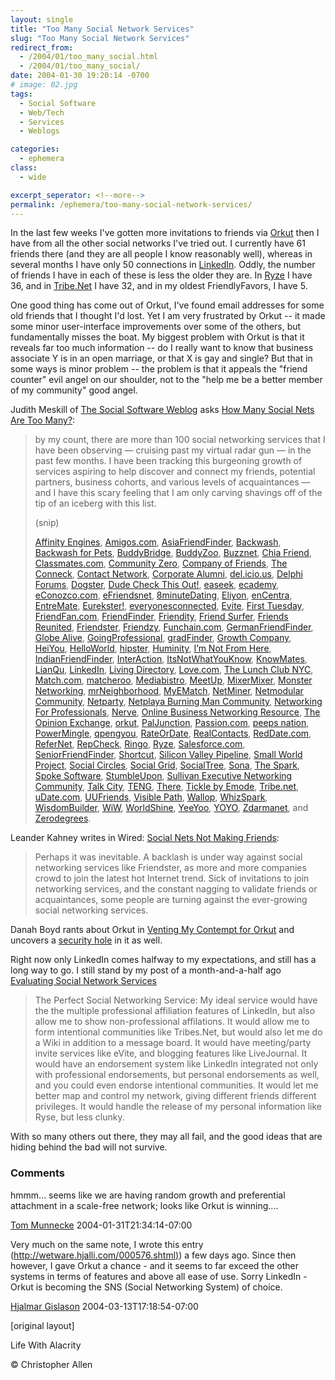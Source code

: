 ```yaml
---
layout: single
title: "Too Many Social Network Services"
slug: "Too Many Social Network Services"
redirect_from:
  - /2004/01/too_many_social.html
  - /2004/01/too_many_social/
date: 2004-01-30 19:20:14 -0700
# image: 02.jpg
tags: 
  - Social Software
  - Web/Tech
  - Services
  - Weblogs

categories:
  - ephemera
class:
  - wide

excerpt_seperator: <!--more-->
permalink: /ephemera/too-many-social-network-services/
---
```


In the last few weeks I've gotten more invitations to friends via [Orkut](http://www.orkut.com/Profile.aspx?uid=2789681602836776519) then I have from all the other social networks I've tried out. I currently have 61 friends there (and they are all people I know reasonably well), whereas in several months I have only 50 connections in [LinkedIn](http://www.linkedin.com/profile?viewProfile=&key=62844). Oddly, the number of friends I have in each of these is less the older they are. In [Ryze](http://www.ryze.com/go/ChristopherA) I have 36, and in [Tribe.Net](http://cluster.tribe.net/tribe/servlet/template/pub,pcard,PeopleCard.vm?personid=ce34093a-3c72-4954-b52f-3d6bc51884af) I have 32, and in my oldest FriendlyFavors, I have 5.

One good thing has come out of Orkut, I've found email addresses for some old friends that I thought I'd lost. Yet I am very frustrated by Orkut -- it made some minor user-interface improvements over some of the others, but fundamentally misses the boat. My biggest problem with Orkut is that it reveals far too much information -- do I really want to know that business associate Y is in an open marriage, or that X is gay and single? But that in some ways is minor problem -- the problem is that it appeals the "friend counter" evil angel on our shoulder, not to the "help me be a better member of my community" good angel.

Judith Meskill of [The Social Software Weblog](http://socialsoftware.weblogsinc.com/) asks [How Many Social Nets Are Too Many?](http://socialsoftware.weblogsinc.com/entry/6832739961761474/):  

> by my count, there are more than 100 social networking services that I have been observing — cruising past my virtual radar gun — in the past few months. I have been tracking this burgeoning growth of services aspiring to help discover and connect my friends, potential partners, business cohorts, and various levels of acquaintances — and I have this scary feeling that I am only carving shavings off of the tip of an iceberg with this list.
> 
> (snip)
> 
> [Affinity Engines](http://www.affinityengines.com/ "Affinity Engines"), [Amigos.com](http://amigos.com/ "Amigos.com"), [AsiaFriendFinder](http://www.asiafriendfinder.com/ "AsiaFriendFinder"), [Backwash](http://www.backwash.com/magazine.php "Backwash"), [Backwash for Pets](http://backwashpets.com/magazine.php "Backwash for Pets"), [BuddyBridge](http://www.buddybridge.com/ "BuddyBridge"), [BuddyZoo](http://buddyzoo.com/ "BuddyZoo"), [Buzznet](http://buzznet.com/ "Buzznet"), [Chia Friend](http://www.chiafriend.com/ "Chia Friend"), [Classmates.com](http://www.classmates.com/ "Classmates.com"), [Community Zero](http://www.communityzero.com/ "Community Zero"), [Company of Friends](http://www.fastcompany.com/cof/ "Company of Friends"), [The Conneck](http://www.theconneck.com/ "The Conneck"), [Contact Network](http://www.contactnetworkcorp.com/ "Contact Network"), [Corporate Alumni](http://www.corporatealumni.com/ "Corporate Alumni"), [del.icio.us](http://del.icio.us/doc/about "del.icio.us"), [Delphi Forums](http://www.delphiforums.com/ "Delphi Forums"), [Dogster](http://www.dogster.com/ "Dogster"), [Dude Check This Out!](http://www.dudecheckthisout.com/ "Dude Check This Out"), [easeek](http://www.easeek.com/ "easeek"), [ecademy](http://www.ecademy.com/ "ecademy"), [eConozco.com](https://www.econozco.com/ "eConozco.com"), [eFriendsnet](http://www.efriendsnet.com/ "eFriendsnet"), [8minuteDating](http://www.8minutedating.com/ "8minuteDating"), [Eliyon](http://www.eliyon.com/ "Eliyon"), [enCentra](http://www.encentra.com/ "enCentra"), [EntreMate](http://www.entremate.com/ "EntreMate"), [Eurekster!](http://eurekster.com/ "Eurekster!"), [everyonesconnected](http://www.everyonesconnected.com/ "everyonesconnected"), [Evite](http://www.evite.com/ "Evite"), [First Tuesday](http://firsttuesday.com/ "First Tuesday"), [FriendFan.com](http://www.friendfan.com/ "FriendFan.com"), [FriendFinder](http://friendfinderinc.com/corporate/ "FriendFinder"), [Friendity](http://friendity.de/index.jsp "Friendity"), [Friend Surfer](http://www.friendsurfer.com/ "Friend Surfer"), [Friends Reunited](http://www.friendsreunited.com/ "Friends Reunited"), [Friendster](http://www.friendster.com/index.jsp "Friendster"), [Friendzy](http://www.friendzy.com/ "Friendzy"), [Funchain.com](http://www.funchain.com/ "Funchain.com"), [GermanFriendFinder](http://www.germanfriendfinder.com/ "GermanFriendFinder"), [Globe Alive](http://www.globealive.com/ "Globe Alive"), [GoingProfessional](http://www.goingprofessional.com/ "GoingProfessional"), [gradFinder](http://www.gradfinder.com/ "gradFinder"), [Growth Company](http://www.growingco.com/ "Growth Company"), [HeiYou](http://www.heiyou.com/ "HeiYou"), [HelloWorld](http://www.helloworld.com/ "HelloWorld"), [hipster](http://www.hipstir.com/ "hipster"), [Huminity](http://www.huminity.com/ "Huminity"), [I’m Not From Here](http://www.imnotfromhere.com/ "I'm Not From Here"), [IndianFriendFinder](http://www.indianfriendfinder.com/ "IndianFriendFinder"), [InterAction](http://www.interfacesoftware.com/products/interaction/ia_summary.cfm "InterAction"), [ItsNotWhatYouKnow](http://www.itsnotwhatyouknow.com/ "ItsNotWhatYouKnow"), [KnowMates](http://www.knowmates.com/ "KnowMates"), [LianQu](http://lianqu.com.cn/ "LianQu"), [LinkedIn](https://www.linkedin.com/ "LinkedIn"), [Living Directory](http://www.livingdirectory.org/ "Living Directory"), [Love.com](http://love.com/ "Love.com"), [The Lunch Club NYC](http://www.thelunchclub.net/ "The Lunch Club NYC"), [Match.com](http://match.com/ "Match.com"), [matcheroo](http://www.matcheroo.com/ "matcheroo"), [Mediabistro](http://mediabistro.com/ "Mediabistro"), [MeetUp](http://www.meetup.com/ "MeetUp"), [MixerMixer](http://www.mixermixer.com/ "MixerMixer"), [Monster Networking](http://network.monster.com/NewEntry.aspx?mode=one "Monster Networking"), [mrNeighborhood](http://www.mrneighborhood.com/ "mrNeighborhood"), [MyEMatch](http://www.myematch.com/ "MyEMatch"), [NetMiner](http://www.netminer.com/ "NetMiner"), [Netmodular Community](http://www.netmodular.com/ "Netmodular Community"), [Netparty](http://www.netparty.com/ "Netparty"), [Netplaya Burning Man Community](http://www.netplaya.com/ "Netplaya Burning Man Community"), [Networking For Professionals](http://www.networkingforprofessionals.com/ "Networking For Professionals"), [Nerve](http://www.nerve.com/ "Nerve"), [Online Business Networking Resource](http://www.onlinebusinessnetworking.com/ "Online Business Networking Resource"), [The Opinion Exchange](https://www.opinion-exchange.com/ "The Opinion Exchange"), [orkut](http://www.orkut.com/ "orkut"), [PalJunction](http://www.paljunction.com/ "PalJunction"), [Passion.com](http://passion.com/ "Passion.com"), [peeps nation](http://www.peepsnation.com/ "peeps nation"), [PowerMingle](http://www.powermingle.com/home.asp "PowerMingle"), [qpengyou](http://www.qpengyou.com/ "qpengyou"), [RateOrDate](http://www.rateordate.com/ "RateOrDate"), [RealContacts](http://www.realcontacts.com/ "RealContacts"), [RedDate.com](http://www.reddate.com/ "RedDate.com"), [ReferNet](http://www.refernet.net/ "ReferNet"), [RepCheck](http://www.repcheck.com/ "RepCheck"), [Ringo](http://www.ringo.com/ "Ringo"), [Ryze](http://www.ryze.com/ "Ryze"), [Salesforce.com](http://www.salesforce.com/us/index.jsp "Salesforce.com"), [SeniorFriendFinder](http://www.seniorfriendfinder.com/ "SeniorFriendFinder"), [Shortcut](http://www.shortcut.nu/ "Shortcut"), [Silicon Valley Pipeline](http://www.siliconvalleypipeline.com/ "Silicon Valley Pipeline"), [Small World Project](http://smallworld.columbia.edu/ "Small World Project"), [Social Circles](http://www.socialcircles.com/ "Social Circles"), [Social Grid](http://www.socialgrid.com/ "Social Grid"), [SocialTree](http://socialtree.com/ "SocialTree"), [Sona](http://www.sona.com/ "Sona"), [The Spark](http://www.thespark.com/ "The Spark"), [Spoke Software](http://www.spoke.com/ "Spoke Software"), [StumbleUpon](http://www.stumbleupon.com/ "StumbleUpon"), [Sullivan Executive Networking Community](http://www.sullivanexecutive.com/community.html "Sullivan Executive Networking Community"), [Talk City](http://www.talkcity.com/ "Talk City"), [TENG](http://teng.scottopia.com/ "TENG"), [There](http://www.there.com/ "There"), [Tickle by Emode](http://www.emode.com/ "Tickle by Emode"), [Tribe.net](http://cluster.tribe.net/tribe/servlet/ "Tribe.net"), [uDate.com](http://www.udate.com/ "uDate.com"), [UUFriends](http://www.uufriends.com/ "UUFriends"), [Visible Path](http://www.visiblepath.com/ "visiblepath"), [Wallop](http://mywallop.com/ "Wallop"), [WhizSpark](http://www.whizspark.com/ "WhizSpark"), [WisdomBuilder](http://www.wisdombuilder.com/ "WisdomBuilder"), [WiW](http://www.wiw.hu/hu/index.php "WiW"), [WorldShine](http://www.worldshine.com/ "WorldShine (the rebirth of sixdegrees.com)"), [YeeYoo](http://www.yeeyoo.com/ "YeeYoo"), [YOYO](http://www.yoyonet.cn/ "YOYO"), [Zdarmanet](http://www.zdarmanet.net/ "Zdarmanet"), and [Zerodegrees](http://www.zerodegrees.com/ "Zerodegrees").

Leander Kahney writes in Wired: [Social Nets Not Making Friends](http://www.wired.com/news/culture/0,1284,62070,00.html?tw=wn_tophead_3 "Wired News: Social Nets Not Making Friends"):  

> Perhaps it was inevitable. A backlash is under way against social networking services like Friendster, as more and more companies crowd to join the latest hot Internet trend. Sick of invitations to join networking services, and the constant nagging to validate friends or acquaintances, some people are turning against the ever-growing social networking services.

Danah Boyd rants about Orkut in [Venting My Contempt for Orkut](http://www.zephoria.org/thoughts/archives/2004/01/30/venting_my_contempt_for_orkut.html) and uncovers a [security hole](http://www.zephoria.org/thoughts/archives/2004/01/30/orkut_pissyness_round_2.html) in it as well.

Right now only LinkedIn comes halfway to my expectations, and still has a long way to go. I still stand by my post of a month-and-a-half ago [Evaluating Social Network Services](/2003/12/evaluating_soci.html)  

> The Perfect Social Networking Service: My ideal service would have the the multiple professional affiliation features of LinkedIn, but also allow me to show non-professional affilations. It would allow me to form intentional communities like Tribes.Net, but would also let me do a Wiki in addition to a message board. It would have meeting/party invite services like eVite, and blogging features like LiveJournal. It would have an endorsement system like LinkedIn integrated not only with professional endorsements, but personal endorsements as well, and you could even endorse intentional communities. It would let me better map and control my network, giving different friends different privileges. It would handle the release of my personal information like Ryse, but less clunky.

With so many others out there, they may all fail, and the good ideas that are hiding behind the bad will not survive.  

### Comments

hmmm... seems like we are having random growth and preferential attachment in a scale-free network; looks like Orkut is winning....

[Tom Munnecke](http://www.munnecke.com/blog) 2004-01-31T21:34:14-07:00

Very much on the same note, I wrote this entry ([http://wetware.hjalli.com/000576.shtml)](http://wetware.hjalli.com/000576.shtml)) a few days ago. Since then however, I gave Orkut a chance - and it seems to far exceed the other systems in terms of features and above all ease of use. Sorry LinkedIn - Orkut is becoming the SNS (Social Networking System) of choice.

[Hjalmar Gislason](http://wetware.hjalli.com) 2004-03-13T17:18:54-07:00

[original layout]

Life With Alacrity

© Christopher Allen
